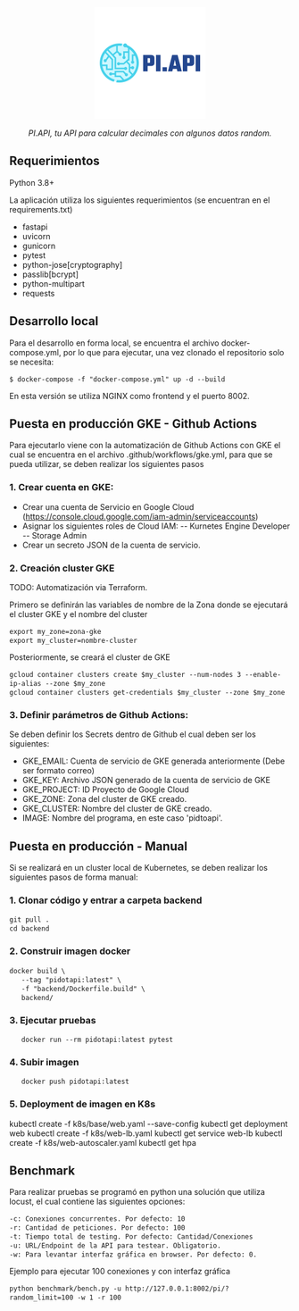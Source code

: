 <p align="center">
  <img src="logo.png" alt="PI.API">
</p>
<p align="center">
    <em>PI.API, tu API para calcular decimales con algunos datos random. </em>
</p>

## Requerimientos
Python 3.8+

La aplicación utiliza los siguientes requerimientos (se encuentran en el requirements.txt)
* fastapi
* uvicorn
* gunicorn
* pytest
* python-jose[cryptography]
* passlib[bcrypt]
* python-multipart
* requests

## Desarrollo local
Para el desarrollo en forma local, se encuentra el archivo docker-compose.yml, por lo que para ejecutar, una vez clonado el repositorio solo se necesita: 

```console
$ docker-compose -f "docker-compose.yml" up -d --build
```
En esta versión se utiliza NGINX como frontend y el puerto 8002.

## Puesta en producción GKE - Github Actions
Para ejecutarlo viene con la automatización de Github Actions con GKE el cual se encuentra en el archivo .github/workflows/gke.yml, para que se pueda utilizar, se deben realizar los siguientes pasos

### 1. Crear cuenta en GKE:

- Crear una cuenta de Servicio en Google Cloud (https://console.cloud.google.com/iam-admin/serviceaccounts)
- Asignar los siguientes roles de Cloud IAM:
-- Kurnetes Engine Developer
-- Storage Admin
- Crear un secreto JSON de la cuenta de servicio. 

### 2. Creación cluster GKE
TODO: Automatización via Terraform.

Primero se definirán las variables de nombre de la Zona donde se ejecutará el cluster GKE y el nombre del cluster
```console
export my_zone=zona-gke
export my_cluster=nombre-cluster
```

Posteriormente, se creará el cluster de GKE

```console
gcloud container clusters create $my_cluster --num-nodes 3 --enable-ip-alias --zone $my_zone
gcloud container clusters get-credentials $my_cluster --zone $my_zone
```
### 3. Definir parámetros de Github Actions:

Se deben definir los Secrets dentro de Github el cual deben ser los siguientes:

* GKE_EMAIL: Cuenta de servicio de GKE generada anteriormente (Debe ser formato correo)
* GKE_KEY: Archivo JSON generado de la cuenta de servicio de GKE
* GKE_PROJECT: ID Proyecto de Google Cloud
* GKE_ZONE: Zona del cluster de GKE creado. 
* GKE_CLUSTER: Nombre del cluster de GKE creado.
* IMAGE: Nombre del programa, en este caso 'pidtoapi'.

## Puesta en producción - Manual

Si se realizará en un cluster local de Kubernetes, se deben realizar los siguientes pasos de forma manual:

### 1. Clonar código y entrar a carpeta backend

```console
git pull .
cd backend
```
### 2. Construir imagen docker

```console
docker build \
   --tag "pidotapi:latest" \
   -f "backend/Dockerfile.build" \
   backend/
```

### 3. Ejecutar pruebas 
```console
   docker run --rm pidotapi:latest pytest
```
### 4. Subir imagen
```console
   docker push pidotapi:latest
```
### 5. Deployment de imagen en K8s

kubectl create -f k8s/base/web.yaml --save-config
 kubectl get deployment web
kubectl create -f k8s/web-lb.yaml
 kubectl get service web-lb
kubectl create -f k8s/web-autoscaler.yaml
 kubectl get hpa

## Benchmark
Para realizar pruebas se programó en python una solución que utiliza locust, el cual contiene las siguientes opciones:
```console
-c: Conexiones concurrentes. Por defecto: 10
-r: Cantidad de peticiones. Por defecto: 100
-t: Tiempo total de testing. Por defecto: Cantidad/Conexiones
-u: URL/Endpoint de la API para testear. Obligatorio.
-w: Para levantar interfaz gráfica en browser. Por defecto: 0.
```

Ejemplo para ejecutar 100 conexiones y con interfaz gráfica
```console
python benchmark/bench.py -u http://127.0.0.1:8002/pi/?random_limit=100 -w 1 -r 100
```